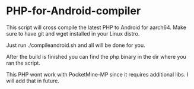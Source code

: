 # PHP-for-Android-compiler
This script will cross compile the latest PHP to Android for aarch64. Make sure to have git and wget installed in your Linux distro. 

Just run ./compileandroid.sh and all will be done for you. 

After the build is finished you can find the php binary in the dir where you ran the script. 

This PHP wont work with PocketMine-MP since it requires additional libs. I will add that in future. 
